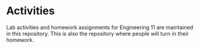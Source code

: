 # Activities

Lab activities and homework assignments for Engineering 11 are maintained in this repository. This is also the repository where people will turn in their homework.

